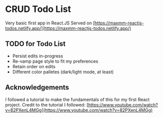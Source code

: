 # CRUD Todo List

Very basic first app in React.JS
Served on [https://maxmm-reactjs-todos.netlify.app/](https://maxmm-reactjs-todos.netlify.app/)

## TODO for Todo List

- Persist edits in-progress
- Re-vamp page style to fit my preferences
- Retain order on edits
- Different color palletes (dark/light mode, at least)

## Acknowledgements

I followed a tutorial to make the fundamentals of this for my first React project. Credit to the tutorial I followed: [https://www.youtube.com/watch?v=82PXenL4MGg](https://www.youtube.com/watch?v=82PXenL4MGg)
